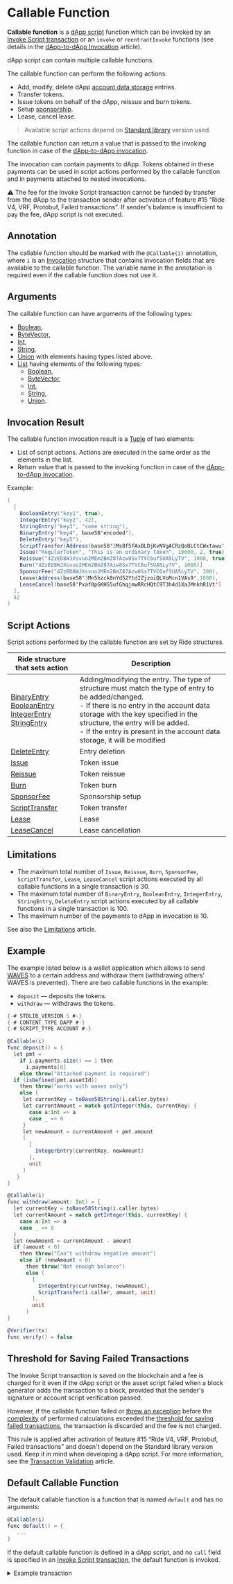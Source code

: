 # Callable Function

**Callable function** is a [dApp script](/en/ride/script/script-types/dapp-script) function which can be invoked by an [Invoke Script transaction](/en/blockchain/transaction-type/invoke-script-transaction) or an `invoke` or `reentrantInvoke` functions (see details in the [dApp-to-dApp Invocation](/en/ride/functions/built-in-functions/dapp-to-dapp) article).

dApp script can contain multiple callable functions.

The callable function can perform the following actions:

* Add, modify, delete dApp [account data storage](/en/blockchain/account/account-data-storage) entries.
* Transfer tokens.
* Issue tokens on behalf of the dApp, reissue and burn tokens.
* Setup [sponsorship](/en/blockchain/waves-protocol/sponsored-fee).
* Lease, cancel lease.

> Available script actions depend on [Standard library](/en/ride/script/standard-library) version used.

The callable function can return a value that is passed to the invoking function in case of the [dApp-to-dApp invocation](/en/ride/advanced/dapp-to-dapp).

The invocation can contain payments to dApp. Tokens obtained in these payments can be used in script actions performed by the callable function and in payments attached to nested invocations.

:warning: The fee for the Invoke Script transaction cannot be funded by transfer from the dApp to the transaction sender after activation of feature #15 “Ride V4, VRF, Protobuf, Failed transactions”. If sender's balance is insufficient to pay the fee, dApp script is not executed.

## Annotation

The callable function should be marked with the `@Callable(i)` annotation, where `i` is an [Invocation](/en/ride/structures/common-structures/invocation) structure that contains invocation fields that are available to the callable function. The variable name in the annotation is required even if the callable function does not use it.

## Arguments

The callable function can have arguments of the following types:

* [Boolean](/en/ride/data-types/boolean),
* [ByteVector](/en/ride/data-types/byte-vector),
* [Int](/en/ride/data-types/int),
* [String](/en/ride/data-types/string),
* [Union](/en/ride/data-types/union) with elements having types listed above.
* [List](/en/ride/data-types/list) having elements of the following types:
  * [Boolean](/en/ride/data-types/boolean),
  * [ByteVector](/en/ride/data-types/byte-vector),
  * [Int](/en/ride/data-types/int),
  * [String](/en/ride/data-types/string),
  * [Union](/en/ride/data-types/union).

## Invocation Result

The callable function invocation result is a [Tuple](/en/ride/data-types/tuple) of two elements:
* List of script actions. Actions are executed in the same order as the elements in the list.
* Return value that is passed to the invoking function in case of the [dApp-to-dApp invocation](/en/ride/advanced/dapp-to-dapp).

Example:

```scala
(
  [
    BooleanEntry("key1", true),
    IntegerEntry("key2", 42),
    StringEntry("key3", "some string"),
    BinaryEntry("key4", base58'encoded'),
    DeleteEntry("key5"),
    ScriptTransfer(Address(base58'3Ms8fSfAxBLDjKvNVgACRzQoBLCtCWxtawu'), 100, base58'someAssetid'),
    Issue("RegularToken", "This is an ordinary token", 10000, 2, true),
    Reissue("4ZzED8WJXsvuo2MEm2BmZ87Azw8Sx7TVC6ufSUA5LyTV", 1000, true),
    Burn("4ZzED8WJXsvuo2MEm2BmZ87Azw8Sx7TVC6ufSUA5LyTV", 1000)]
    SponsorFee("4ZzED8WJXsvuo2MEm2BmZ87Azw8Sx7TVC6ufSUA5LyTV", 300),
    Lease(Address(base58'3Mn5hzck8nYd52Ytd2ZjzoiQLVoMcn1VAs9',1000),
    LeaseCancel(base58'Pxaf8pGKHS5ufGhqjmwRRcHQtC9T3h4d1XaJMnkhR1Vt')
  ],
  42
)
```

## Script Actions

Script actions performed by the callable function are set by Ride structures.

| Ride structure that sets action | Description |
|---|---|
| [BinaryEntry](/en/ride/structures/script-actions/binary-entry)<br>[BooleanEntry](/en/ride/structures/script-actions/boolean-entry)<br>[IntegerEntry](/en/ride/structures/script-actions/int-entry)<br>[StringEntry](/en/ride/structures/script-actions/string-entry) | Adding/modifying the entry. The type of structure must match the type of entry to be added/changed.<br>- If there is no entry in the account data storage with the key specified in the structure, the entry will be added.<br>- If the entry is present in the account data storage, it will be modified |
| [DeleteEntry](/en/ride/structures/script-actions/delete-entry) | Entry deletion |
| [Issue](/en/ride/structures/script-actions/issue) | Token issue |
| [Reissue](/en/ride/structures/script-actions/reissue) | Token reissue |
| [Burn](/en/ride/structures/script-actions/burn) | Token burn |
| [SponsorFee](/en/ride/structures/script-actions/sponsor-fee) | Sponsorship setup |
| [ScriptTransfer](/en/ride/structures/script-actions/script-transfer) | Token transfer |
| [Lease](/en/ride/structures/script-actions/lease) | Lease |
| [LeaseCancel](/en/ride/structures/script-actions/lease-cancel) | Lease cancellation |

## Limitations

* The maximum total number of `Issue`, `Reissue`, `Burn`, `SponsorFee`, `ScriptTransfer`, `Lease`, `LeaseCancel` script actions executed by all callable functions in a single transaction is 30.
* The maximum total number of `BinaryEntry`, `BooleanEntry`, `IntegerEntry`, `StringEntry`, `DeleteEntry` script actions executed by all callable functions in a single transaction is 100.
* The maximum number of the payments to dApp in invocation is 10.

See also the [Limitations](/en/ride/limits/) article.

## Example

The example listed below is a wallet application which allows to send [WAVES](/en/blockchain/token/waves) to a certain address and withdraw them (withdrawing others' WAVES is prevented). There are two callable functions in the example:

* `deposit` — deposits the tokens.
* `withdraw` — withdraws the tokens.

```scala
{-# STDLIB_VERSION 5 #-}
{-# CONTENT_TYPE DAPP #-}
{-# SCRIPT_TYPE ACCOUNT #-}

@Callable(i)
func deposit() = {
  let pmt =
    if i.payments.size() == 1 then
      i.payments[0]
    else throw("Attached payment is required")
  if (isDefined(pmt.assetId))
    then throw("works with waves only")
    else {
     let currentKey = toBase58String(i.caller.bytes)
     let currentAmount = match getInteger(this, currentKey) {
       case a:Int => a
       case _ => 0
     }
     let newAmount = currentAmount + pmt.amount
     (
       [
         IntegerEntry(currentKey, newAmount)
       ],
       unit
     )
   }
}

@Callable(i)
func withdraw(amount: Int) = {
  let currentKey = toBase58String(i.caller.bytes)
  let currentAmount = match getInteger(this, currentKey) {
    case a:Int => a
    case _ => 0
  }
  let newAmount = currentAmount - amount
  if (amount < 0)
    then throw("Can't withdraw negative amount")
    else if (newAmount < 0)
      then throw("Not enough balance")
      else (
        [
          IntegerEntry(currentKey, newAmount),
          ScriptTransfer(i.caller, amount, unit)
        ],
        unit
      )
}

@Verifier(tx)
func verify() = false
```

## Threshold for Saving Failed Transactions

The Invoke Script transaction is saved on the blockchain and a fee is charged for it even if the dApp script or the asset script failed when a block generator adds the transaction to a block, provided that the sender's signature or account script verification passed.

However, if the callable function failed or [threw an exception](/en/ride/exceptions) before the [complexity](/en/ride/base-concepts/complexity) of performed calculations exceeded the [threshold for saving failed transactions](/en/ride/limits/), the transaction is discarded and the fee is not charged.

This rule is applied after activation of feature #15 “Ride V4, VRF, Protobuf, Failed transactions” and doesn't depend on the Standard library version used. Keep it in mind when developing a dApp script. For more information, see the [Transaction Validation](/en/blockchain/transaction/transaction-validation) article.

## <a id="default-callable-function">Default Callable Function

The default callable function is a function that is named `default` and has no arguments:

```scala
@Callable(i)
func default() = {
   ...
}
```

If the default callable function is defined in a dApp script, and no `call` field is specified in an [Invoke Script transaction](/en/blockchain/transaction-type/invoke-script-transaction), the default function is invoked.

<details><summary>Example transaction</summary>

```json
[
  {
    "type": 16,
    "id": "FgohhmifAVteaXJo2hdFLY8WZw2mr28ZbGWg4FSTdYCZ",
    "sender": "3MsX9C2MzzxE4ySF5aYcJoaiPfkyxZMg4cW",
    "senderPublicKey": "AXbaBkJNocyrVpwqTzD4TpUY8fQ6eeRto9k1m2bNCzXV",
    "fee": 100500000,
    "feeAssetId": null,
    "timestamp": 1631535715165,
    "proofs": [
      "2gmg4vQfuxYyfmNz3sdgcSQJapQnW9Dgvtn7ud1GQxoo9jq1KGL5QV3ibCfEJFFvdhVy2iMTrUsBin7U15hbgDKH"
    ],
    "version": 2,
    "chainId": 84,
    "dApp": "3MsAegXUbgdqWvVLJwukbHHys6m1h2o8XXi",
    "payment": [
      {
        "amount": 1,
        "assetId": null
      }
    ],
    "height": 1701274,
    "applicationStatus": "succeeded",
    "stateChanges": {
      "data": [
        {
          "key": "bin",
          "type": "binary",
          "value": "base64:ASmhAx9X"
        },
        {
          "key": "bool",
          "type": "boolean",
          "value": true
        },
        {
          "key": "int",
          "type": "integer",
          "value": 1
        },
        {
          "key": "str",
          "type": "string",
          "value": "test"
        }
      ],
      "transfers": [
        {
          "address": "3MsX9C2MzzxE4ySF5aYcJoaiPfkyxZMg4cW",
          "asset": "5yWcsRhLqhhVRfbi7VsuZH4ZC4e4sB9SWAcpNVVgv8Ud",
          "amount": 1
        }
      ],
      "issues": [
        {
          "assetId": "5yWcsRhLqhhVRfbi7VsuZH4ZC4e4sB9SWAcpNVVgv8Ud",
          "name": "Asset",
          "description": "",
          "quantity": 1,
          "decimals": 0,
          "isReissuable": true,
          "compiledScript": null,
          "nonce": 0
        }
      ],
      "reissues": [
        {
          "assetId": "5yWcsRhLqhhVRfbi7VsuZH4ZC4e4sB9SWAcpNVVgv8Ud",
          "isReissuable": false,
          "quantity": 1
        }
      ],
      "burns": [
        {
          "assetId": "5yWcsRhLqhhVRfbi7VsuZH4ZC4e4sB9SWAcpNVVgv8Ud",
          "quantity": 1
        }
      ],
      "sponsorFees": [],
      "leases": [],
      "leaseCancels": [],
      "invokes": []
    }
  }
]
```
</details>
